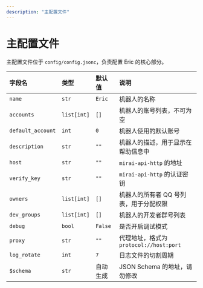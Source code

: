 ```yaml
---
description: "主配置文件"
---
```


# 主配置文件

主配置文件位于 `config/config.jsonc`，负责配置 Eric 的核心部分。

| 字段名               | 类型          | 默认值      | 说明                              |
|:------------------|:------------|:---------|:--------------------------------|
| `name`            | `str`       | `Eric`   | 机器人的名称                          |
| `accounts`        | `list[int]` | `[]`     | 机器人的账号列表，不可为空                   |
| `default_account` | `int`       | `0`      | 机器人使用的默认账号                      |
| `description`     | `str`       | `""`     | 机器人的描述，用于显示在帮助信息中               |
| `host`            | `str`       | `""`     | `mirai-api-http` 的地址            |
| `verify_key`      | `str`       | `""`     | `mirai-api-http` 的认证密钥          |
| `owners`          | `list[int]` | `[]`     | 机器人的所有者 QQ 号列表，用于分配权限           |
| `dev_groups`      | `list[int]` | `[]`     | 机器人的开发者群号列表                     |
| `debug`           | `bool`      | `False`  | 是否开启调试模式                        |
| `proxy`           | `str`       | `""`     | 代理地址，格式为 `protocol://host:port` |
| `log_rotate`      | `int`       | `7`      | 日志文件的切割周期                       |
| `$schema`         | `str`       | 自动生成     | JSON Schema 的地址，请勿修改            |
